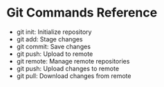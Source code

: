# Git Commands Reference
- git init: Initialize repository
- git add: Stage changes
- git commit: Save changes
- git push: Upload to remote
- git remote: Manage remote repositories
- git push: Upload changes to remote
- git pull: Download changes from remote
